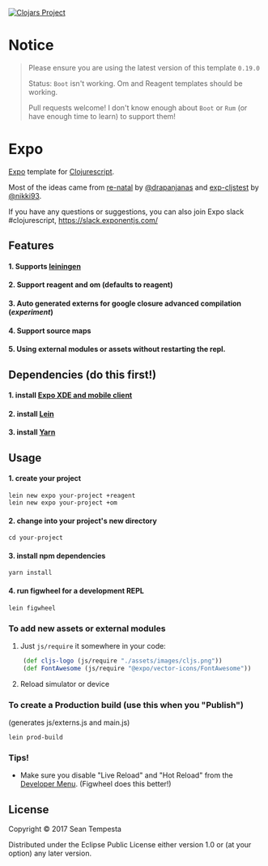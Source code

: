 [![Clojars Project](https://img.shields.io/clojars/v/expo/lein-template.svg)](https://clojars.org/expo/lein-template)

# Notice
> Please ensure you are using the latest version of this template `0.19.0`
>
> Status: `Boot` isn't working.  Om and Reagent templates should be working.
>
> Pull requests welcome!  I don't know enough about `Boot` or `Rum` (or have enough time to learn) to support them! 

# Expo

[Expo](https://expo.io/) template for [Clojurescript](http://clojurescript.org/).

Most of the ideas came from
[re-natal](https://github.com/drapanjanas/re-natal) by [@drapanjanas](https://github.com/drapanjanas) and
[exp-cljstest](https://github.com/exponentjs/exp-cljstest) by [@nikki93](https://github.com/nikki93).

If you have any questions or suggestions, you can also join Expo slack #clojurescript,
https://slack.exponentjs.com/

## Features
#### 1. Supports [leiningen](https://github.com/technomancy/leiningen)
#### 2. Support reagent and om (defaults to reagent)
#### 3. Auto generated externs for google closure advanced compilation (*experiment*)
#### 4. Support source maps
#### 5. Using external modules or assets without restarting the repl.

## Dependencies (do this first!)
#### 1. install [Expo XDE and mobile client](https://docs.expo.io/versions/v19.0.0/introduction/installation.html)
#### 2. install [Lein](http://leiningen.org/#install)
#### 3. install [Yarn](https://yarnpkg.com/lang/en/docs/install/)


## Usage
#### 1. create your project

```shell
lein new expo your-project +reagent
lein new expo your-project +om
```
#### 2. change into your project's new directory

```shell
cd your-project
```

#### 3. install npm dependencies
```shell
yarn install
```

#### 4. run figwheel for a development REPL
```shell
lein figwheel
```

### To add new assets or external modules
1. Just `js/require` it somewhere in your code:

``` clj
    (def cljs-logo (js/require "./assets/images/cljs.png"))
    (def FontAwesome (js/require "@expo/vector-icons/FontAwesome"))
```
2. Reload simulator or device

### To create a Production build (use this when you "Publish")
(generates js/externs.js and main.js)

``` shell
lein prod-build
```


### Tips!

* Make sure you disable "Live Reload" and "Hot Reload" from the [Developer Menu](https://facebook.github.io/react-native/docs/debugging.html).
(Figwheel does this better!)


## License

Copyright © 2017 Sean Tempesta

Distributed under the Eclipse Public License either version 1.0 or (at
your option) any later version.

